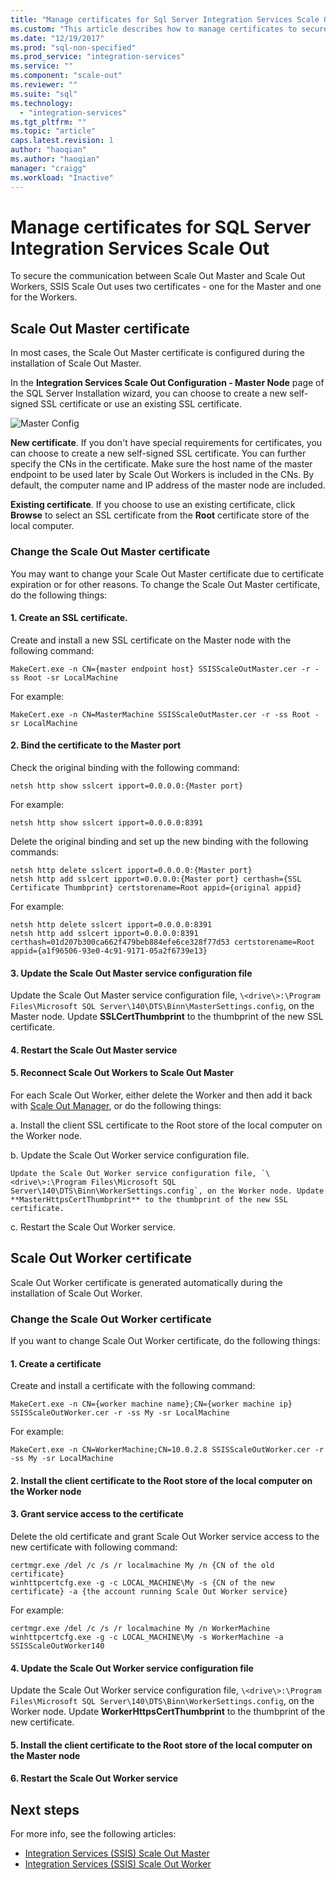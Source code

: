 ```yaml
---
title: "Manage certificates for Sql Server Integration Services Scale Out | Microsoft Docs"
ms.custom: "This article describes how to manage certificates to secure communications between SSIS Scale Out Master and Scale Out Workers."
ms.date: "12/19/2017"
ms.prod: "sql-non-specified"
ms.prod_service: "integration-services"
ms.service: ""
ms.component: "scale-out"
ms.reviewer: ""
ms.suite: "sql"
ms.technology: 
  - "integration-services"
ms.tgt_pltfrm: ""
ms.topic: "article"
caps.latest.revision: 1
author: "haoqian"
ms.author: "haoqian"
manager: "craigg"
ms.workload: "Inactive"
---
```

# Manage certificates for SQL Server Integration Services Scale Out

To secure the communication between Scale Out Master and Scale Out Workers, SSIS Scale Out uses two certificates - one for the Master and one for the Workers. 

## Scale Out Master certificate

In most cases, the Scale Out Master certificate is configured during the installation of Scale Out Master.

In the **Integration Services Scale Out Configuration - Master Node** page of the SQL Server Installation wizard, you can choose to create a new self-signed SSL certificate or use an existing SSL certificate.

![Master Config](media/master-config.PNG)

**New certificate**. If you don't have special requirements for certificates, you can choose to create a new self-signed SSL certificate. You can further specify the CNs in the certificate. Make sure the host name of the master endpoint to be used later by Scale Out Workers is included in the CNs. By default, the computer name and IP address of the master node are included. 

**Existing certificate**. If you choose to use an existing certificate, click **Browse** to select an SSL certificate from the **Root** certificate store of the local computer.

### Change the Scale Out Master certificate

You may want to change your Scale Out Master certificate due to certificate expiration or for other reasons. To change the Scale Out Master certificate, do the following things:

#### 1. Create an SSL certificate.
Create and install a new SSL certificate on the Master node with the following command:

```dos
MakeCert.exe -n CN={master endpoint host} SSISScaleOutMaster.cer -r -ss Root -sr LocalMachine
```
For example:

```dos
MakeCert.exe -n CN=MasterMachine SSISScaleOutMaster.cer -r -ss Root -sr LocalMachine
```

#### 2. Bind the certificate to the Master port
Check the original binding with the following command:

```dos
netsh http show sslcert ipport=0.0.0.0:{Master port}
```

For example:

```dos
netsh http show sslcert ipport=0.0.0.0:8391
```

Delete the original binding and set up the new binding with the following commands:

```dos
netsh http delete sslcert ipport=0.0.0.0:{Master port}
netsh http add sslcert ipport=0.0.0.0:{Master port} certhash={SSL Certificate Thumbprint} certstorename=Root appid={original appid}
```

For example:

```dos
netsh http delete sslcert ipport=0.0.0.0:8391
netsh http add sslcert ipport=0.0.0.0:8391 certhash=01d207b300ca662f479beb884efe6ce328f77d53 certstorename=Root appid={a1f96506-93e0-4c91-9171-05a2f6739e13}
```

#### 3. Update the Scale Out Master service configuration file
Update the Scale Out Master service configuration file, `\<drive\>:\Program Files\Microsoft SQL Server\140\DTS\Binn\MasterSettings.config`, on the Master node. Update **SSLCertThumbprint** to the thumbprint of the new SSL certificate.

#### 4. Restart the Scale Out Master service

#### 5. Reconnect Scale Out Workers to Scale Out Master
For each Scale Out Worker, either delete the Worker and then add it back with [Scale Out Manager](integration-services-ssis-scale-out-manager.md), or do the following things:

a.  Install the client SSL certificate to the Root store of the local computer on the Worker node.

b.  Update the Scale Out Worker service configuration file.

    Update the Scale Out Worker service configuration file, `\<drive\>:\Program Files\Microsoft SQL Server\140\DTS\Binn\WorkerSettings.config`, on the Worker node. Update **MasterHttpsCertThumbprint** to the thumbprint of the new SSL certificate.

c.  Restart the Scale Out Worker service.

## Scale Out Worker certificate

Scale Out Worker certificate is generated automatically during the installation of Scale Out Worker. 

### Change the Scale Out Worker certificate

If you want to change Scale Out Worker certificate, do the following things:

#### 1. Create a certificate
Create and install a certificate with the following command:

```dos
MakeCert.exe -n CN={worker machine name};CN={worker machine ip} SSISScaleOutWorker.cer -r -ss My -sr LocalMachine
```

For example:

```dos
MakeCert.exe -n CN=WorkerMachine;CN=10.0.2.8 SSISScaleOutWorker.cer -r -ss My -sr LocalMachine
```

#### 2. Install the client certificate to the Root store of the local computer on the Worker node

#### 3. Grant service access to the certificate
Delete the old certificate and grant Scale Out Worker service access to the new certificate with following command:

```dos
certmgr.exe /del /c /s /r localmachine My /n {CN of the old certificate}
winhttpcertcfg.exe -g -c LOCAL_MACHINE\My -s {CN of the new certificate} -a {the account running Scale Out Worker service}
```

For example:

```dos
certmgr.exe /del /c /s /r localmachine My /n WorkerMachine
winhttpcertcfg.exe -g -c LOCAL_MACHINE\My -s WorkerMachine -a SSISScaleOutWorker140
```

#### 4. Update the Scale Out Worker service configuration file
Update the Scale Out Worker service configuration file, `\<drive\>:\Program Files\Microsoft SQL Server\140\DTS\Binn\WorkerSettings.config`, on the Worker node. Update **WorkerHttpsCertThumbprint** to the thumbprint of the new certificate.

#### 5. Install the client certificate to the Root store of the local computer on the Master node

#### 6. Restart the Scale Out Worker service

## Next steps
For more info, see the following articles:
-   [Integration Services (SSIS) Scale Out Master](integration-services-ssis-scale-out-master.md)
-   [Integration Services (SSIS) Scale Out Worker](integration-services-ssis-scale-out-worker.md)